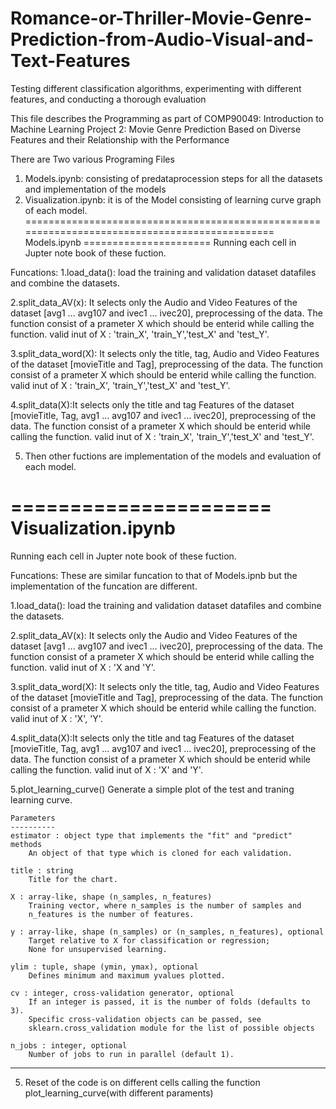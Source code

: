 # Romance-or-Thriller-Movie-Genre-Prediction-from-Audio-Visual-and-Text-Features
Testing different classification algorithms, experimenting with different features, and conducting a thorough evaluation

This file describes the Programming as part of 
COMP90049: Introduction to Machine Learning
Project 2: Movie Genre Prediction Based on Diverse Features and their Relationship with the Performance 

There are Two various Programing Files
1. Models.ipynb: consisting of predataprocession steps for all the datasets and implementation of the models
2. Visualization.ipynb: it is of the Model consisting of learning curve graph of each model.
==============================================================================================
Models.ipynb
======================
Running each cell in Jupter note book of these fuction.

Funcations:
1.load_data(): load the training and validation dataset datafiles and combine the datasets.

2.split_data_AV(x): It selects only the Audio and Video Features of the dataset [avg1 ... avg107 and ivec1 ... ivec20], preprocessing of the data. The function consist of
a prameter X which should be enterid while calling the function. valid inut of X : 'train_X', 'train_Y','test_X' and 'test_Y'.

3.split_data_word(X): It selects only the title, tag, Audio and Video Features of the dataset [movieTitle and Tag], preprocessing of the data. The function consist of
a prameter X which should be enterid while calling the function. valid inut of X : 'train_X', 'train_Y','test_X' and 'test_Y'.

4.split_data(X):It selects only the title and tag Features of the dataset [movieTitle, Tag, avg1 ... avg107 and ivec1 ... ivec20], preprocessing of the data. The function consist of
a prameter X which should be enterid while calling the function. valid inut of X : 'train_X', 'train_Y','test_X' and 'test_Y'.

5. Then other fuctions are implementation of the models and evaluation of each model.

======================
Visualization.ipynb
======================

Running each cell in Jupter note book of these fuction.

Funcations: These are similar funcation to that of Models.ipnb but the implementation of the funcation are different.

1.load_data(): load the training and validation dataset datafiles and combine the datasets.

2.split_data_AV(x): It selects only the Audio and Video Features of the dataset [avg1 ... avg107 and ivec1 ... ivec20], preprocessing of the data. The function consist of
a prameter X which should be enterid while calling the function. valid inut of X : 'X and 'Y'.

3.split_data_word(X): It selects only the title, tag, Audio and Video Features of the dataset [movieTitle and Tag], preprocessing of the data. The function consist of
a prameter X which should be enterid while calling the function. valid inut of X : 'X', 'Y'.

4.split_data(X):It selects only the title and tag Features of the dataset [movieTitle, Tag, avg1 ... avg107 and ivec1 ... ivec20], preprocessing of the data. The function consist of
a prameter X which should be enterid while calling the function. valid inut of X : 'X' and 'Y'.

5.plot_learning_curve() Generate a simple plot of the test and traning learning curve. 
    
    Parameters
    ----------
    estimator : object type that implements the "fit" and "predict" methods
        An object of that type which is cloned for each validation.

    title : string
        Title for the chart.

    X : array-like, shape (n_samples, n_features)
        Training vector, where n_samples is the number of samples and
        n_features is the number of features.

    y : array-like, shape (n_samples) or (n_samples, n_features), optional
        Target relative to X for classification or regression;
        None for unsupervised learning.

    ylim : tuple, shape (ymin, ymax), optional
        Defines minimum and maximum yvalues plotted.

    cv : integer, cross-validation generator, optional
        If an integer is passed, it is the number of folds (defaults to 3).
        Specific cross-validation objects can be passed, see
        sklearn.cross_validation module for the list of possible objects

    n_jobs : integer, optional
        Number of jobs to run in parallel (default 1).
  --------

5. Reset of the code is on different cells calling the function plot_learning_curve(with different paraments)
